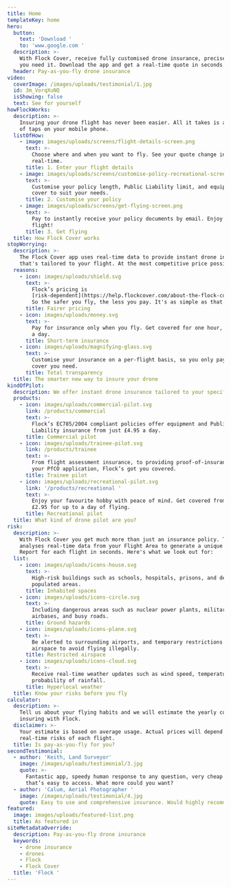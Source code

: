 ```yaml
---
title: Home
templateKey: home
hero:
  button:
    text: 'Download '
    to: 'www.google.com '
  description: >-
    With Flock Cover, receive fully customised drone insurance, precisely when
    you need it. Download the app and get a real-time quote in seconds.
  header: Pay-as-you-fly drone insurance
video:
  coverImage: /images/uploads/testimonial/1.jpg
  id: 3m_VorqXuNQ
  isShowing: false
  text: See for yourself
howFlockWorks:
  description: >-
    Insuring your drone flight has never been easier. All it takes is a matter
    of taps on your mobile phone.
  listOfHow:
    - image: images/uploads/screens/flight-details-screen.png
      text: >-
        Choose where and when you want to fly. See your quote change in
        real-time.
      title: 1. Enter your flight details
    - image: images/uploads/screens/customise-policy-recreational-screen.png
      text: >-
        Customise your policy length, Public Liability limit, and equipment
        cover to suit your needs.
      title: 2. Customise your policy
    - image: images/uploads/screens/get-flying-screen.png
      text: >-
        Pay to instantly receive your policy documents by email. Enjoy the
        flight!
      title: 3. Get flying
  title: How Flock Cover works
stopWorrying:
  description: >-
    The Flock Cover app uses real-time data to provide instant drone insurance
    that's tailored to your flight. At the most competitive price possible.
  reasons:
    - icon: images/uploads/shield.svg
      text: >-
        Flock’s pricing is
        [risk-dependent](https://help.flockcover.com/about-the-flock-cover-app/how-does-flock-determine-my-policy-price).
        So the safer you fly, the less you pay. It's as simple as that.
      title: Fairer pricing
    - icon: images/uploads/money.svg
      text: >-
        Pay for insurance only when you fly. Get covered for one hour, or up to
        a day.
      title: Short-term insurance
    - icon: images/uploads/magnifying-glass.svg
      text: >-
        Customise your insurance on a per-flight basis, so you only pay for the
        cover you need.
      title: Total transparency
  title: The smarter new way to insure your drone
kindOfPilot:
  description: We offer instant drone insurance tailored to your specific needs.
  products:
    - icon: images/uploads/commercial-pilot.svg
      link: /products/commercial
      text: >-
        Flock’s EC785/2004 compliant policies offer equipment and Public
        Liability insurance from just £4.95 a day.
      title: Commercial pilot
    - icon: images/uploads/trainee-pilot.svg
      link: /products/trainee
      text: >-
        From flight assessment insurance, to providing proof-of-insurance for
        your PfCO application, Flock’s got you covered.
      title: Trainee pilot
    - icon: images/uploads/recreational-pilot.svg
      link: '/products/recreational '
      text: >-
        Enjoy your favourite hobby with peace of mind. Get covered from just
        £2.95 for up to a day of flying.
      title: Recreational pilot
  title: What kind of drone pilot are you?
risk:
  description: >-
    With Flock Cover you get much more than just an insurance policy. The app
    analyses real-time data from your Flight Area to generate a unique Risk
    Report for each flight in seconds. Here's what we look out for:
  list:
    - icon: images/uploads/icons-house.svg
      text: >-
        High-risk buildings such as schools, hospitals, prisons, and densely
        populated areas.
      title: Inhabited spaces
    - icon: images/uploads/icons-circle.svg
      text: >-
        Including dangerous areas such as nuclear power plants, military
        airbases, and busy roads.
      title: Ground hazards
    - icon: images/uploads/icons-plane.svg
      text: >-
        Be alerted to surrounding airports, and temporary restrictions of
        airspace to avoid flying illegally.
      title: Restricted airspace
    - icon: images/uploads/icons-cloud.svg
      text: >-
        Receive real-time weather updates such as wind speed, temperature, and
        probability of rainfall.
      title: Hyperlocal weather
  title: Know your risks before you fly
calculator:
  description: >-
    Tell us about your flying habits and we will estimate the yearly cost of
    insuring with Flock.
  disclaimer: >-
    Your estimate is based on average usage. Actual prices will depend on the
    real-time risks of each flight.
  title: Is pay-as-you-fly for you?
secondTestimonial:
  - author: 'Keith, Land Surveyor'
    image: /images/uploads/testimonial/3.jpg
    quote: >-
      Fantastic app, speedy human response to any question, very cheap insurance
      that’s easy to access. What more could you want?
  - author: 'Calum, Aerial Photographer '
    image: /images/uploads/testimonial/4.jpg
    quote: Easy to use and comprehensive insurance. Would highly recommend!
featured:
  image: images/uploads/featured-list.png
  title: As featured in
siteMetadataOverride:
  description: Pay-as-you-fly drone insurance
  keywords:
    - drone insurance
    - drones
    - Flock
    - Flock Cover
  title: 'Flock '
---
```


